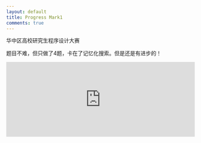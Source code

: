 ```yaml
---
layout: default
title: Progress Mark1
comments: true
---
```

华中区高校研究生程序设计大赛

题目不难，但只做了4题，卡在了记忆化搜索。但是还是有进步的！
<iframe id="iFrame1"  name="iFrame1" width="100%" frameborder="0" height="200"  frameborder="0" src="http://jimmyshi22.github.io/myblog/pages/huazhong1-rank.html"></iframe>